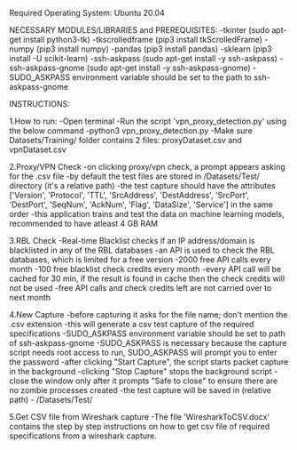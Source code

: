 
Required Operating System: Ubuntu 20.04

NECESSARY MODULES/LIBRARIES and PREREQUISITES:
	-tkinter (sudo apt-get install python3-tk)
	-tkscrolledframe (pip3 install tkScrolledFrame)
	-numpy (pip3 install numpy)
	-pandas (pip3 install pandas)
	-sklearn (pip3 install -U scikit-learn)
	-ssh-askpass (sudo apt-get install -y ssh-askpass)
	-ssh-askpass-gnome (sudo apt-get install -y ssh-askpass-gnome)
	-SUDO_ASKPASS environment variable should be set to the path to ssh-askpass-gnome


INSTRUCTIONS:

1.How to run:
	-Open terminal
	-Run the script 'vpn_proxy_detection.py' using the below command
	-python3 vpn_proxy_detection.py
	-Make sure Datasets/Training/ folder contains 2 files: proxyDataset.csv and vpnDataset.csv

2.Proxy/VPN Check
	-on clicking proxy/vpn check, a prompt appears asking for the .csv file
	-by default the test files are stored in /Datasets/Test/ directory (it's a relative path)
	-the test capture should have the attributes ['Version', 'Protocol', 'TTL', 'SrcAddress', 'DestAddress', 'SrcPort', 'DestPort', 'SeqNum', 'AckNum', 'Flag', 'DataSize', 'Service'] in the same order
	-this application trains and test the data on machine learning models, recommended to have atleast 4 GB RAM

3.RBL Check
	-Real-time Blacklist checks if an IP address/domain is blacklisted in any of the RBL databases
	-an API is used to check the RBL databases, which is limited for a free version
	-2000 free API calls every month
	-100 free blacklist check credits every month
	-every API call will be cached for 30 min, if the result is found in cache then the check credits will not be used
	-free API calls and check credits left are not carried over to next month

4.New Capture
	-before capturing it asks for the file name; don't mention the .csv extension
	-this will generate a csv test capture of the required specifications
	-SUDO_ASKPASS environment variable should be set to path of ssh-askpass-gnome
	-SUDO_ASKPASS is necessary because the capture script needs root access to run, SUDO_ASKPASS will prompt you to enter the password
	-after clicking "Start Capture", the script starts packet capture in the background
	-clicking "Stop Capture" stops the background script
	-close the window only after it prompts "Safe to close" to ensure there are no zombie processes created
	-the test capture will be saved in (relative path) - /Datasets/Test/

5.Get CSV file from Wireshark capture
	-The file 'WiresharkToCSV.docx' contains the step by step instructions on how to get csv file of required specifications from a wireshark capture.

